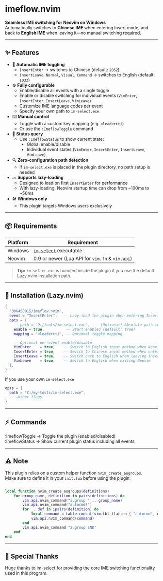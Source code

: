 # imeflow.nvim

**Seamless IME switching for Neovim on Windows**  
Automatically switches to **Chinese IME** when entering Insert mode, and back to **English IME** when leaving it—no manual switching required.

---

## ✨ Features

- 🔄 **Automatic IME toggling**
  - `InsertEnter` → switches to Chinese (default: `2052`)
  - `InsertLeave`, `Normal`, `Visual`, `Command` → switches to English (default: `1033`)
- ⚙️ **Fully configurable**
  - Enable/disable all events with a single toggle
  - Enable or disable switching for individual events (`VimEnter`, `InsertEnter`, `InsertLeave`, `VimLeave`)
  - Customize IME language codes per event
  - Specify your own path to `im-select.exe`
- ⌨️ **Manual control**
  - Toggle with a custom key mapping (e.g. `<leader>ti`)
  - Or use the `:ImeflowToggle` command
- 🔎 **Status query**
  - Use `:ImeflowStatus` to show current state:
    - Global enable/disable
    - Individual event states (`VimEnter`, `InsertEnter`, `InsertLeave`, `VimLeave`)
- 🔍 **Zero-configuration path detection**
  - If `im-select.exe` is placed in the plugin directory, no path setup is needed
- 💤 **Supports lazy-loading**
  - Designed to load on first `InsertEnter` for performance
  - With lazy-loading, Neovim startup time can drop from ~100ms to ~50ms
- 🛠️ **Windows only**
  - This plugin targets Windows users exclusively

---

## 📦 Requirements

| Platform | Requirement                              |
| -------- | ---------------------------------------- |
| Windows  | [`im-select`](https://github.com/daipeihust/im-select) executable |
| Neovim   | 0.9 or newer (Lua API for `vim.fn` & `vim.api`) |

> **Tip:** `im-select.exe` is bundled inside the plugin if you use the default Lazy.nvim installation path.

---

## 🚀 Installation (Lazy.nvim)

```lua
{
  "396458015/imeflow.nvim",
  event = "InsertEnter",   -- Lazy-load the plugin when entering Insert mode for the first time
  opts = {
    -- path = "D:/tools/im-select.exe",  -- (Optional) Absolute path to im-select.exe if not using the default bundled one
    enable = true,          -- Start enabled (default: true)
    mapping = "<leader>ti", -- Optional toggle mapping

    -- Optional per-event enable/disable
    VimEnter    = true,    -- Switch to English input method when Neovim starts
    InsertEnter = true,    -- Switch to Chinese input method when entering Insert mode
    InsertLeave = true,    -- Switch back to English when leaving Insert mode
    VimLeave    = true,    -- Switch to English when exiting Neovim
  },
}
```

If you use your own `im-select.exe`

```lua
opts = {
  path = "C:/my-tools/im-select.exe",
  -- …other flags
}
```

---

## ⚡ Commands

:ImeflowToggle → Toggle the plugin (enabled/disabled)  
:ImeflowStatus → Show current plugin status including all events

---

## ⚠️ Note

This plugin relies on a custom helper function `nvim_create_augroups`.  
Make sure to define it in your `init.lua` before using the plugin:

```lua

local function nvim_create_augroups(definitions)
    for group_name, definition in pairs(definitions) do
        vim.api.nvim_command("augroup " .. group_name)
        vim.api.nvim_command("autocmd!")
        for _, def in ipairs(definition) do
            local command = table.concat(vim.tbl_flatten { "autocmd", def }, " ")
            vim.api.nvim_command(command)
        end
        vim.api.nvim_command "augroup END"
    end
end
```

---

## 🙏 Special Thanks

Huge thanks to [im-select](https://github.com/daipeihust/im-select) for providing the core IME switching functionality used in this program.

